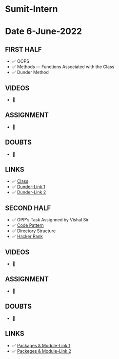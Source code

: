 # Sumit-Intern

# Date 6-June-2022


## FIRST HALF

- ✅ OOPS
- ✅ Methods — Functions Associated with the Class
- ✅ Dunder Method
## VIDEOS
- 🚫

## ASSIGNMENT
- 🚫

## DOUBTS
- 🚫

## LINKS 
- ✅ [Class](https://www.cs.rpi.edu/~sibel/csci1100/fall2017/lecture_notes/lec18_classes1.html)
- ✅ [Dunder-Link 1](https://www.geeksforgeeks.org/dunder-magic-methods-python/)
- ✅ [Dunder-Link 2](https://www.geeksforgeeks.org/customize-your-python-class-with-magic-or-dunder-methods/)

## SECOND HALF 
- ✅ OPP's Task Assignned by Vishal Sir
- ✅ [Code Pattern](https://github.com/faif/python-patterns/blob/master/README.md)
- ✅ Directory Structure
- ✅ [Hacker Rank](https://github.com/sp18-interns/Sumit-Intern/tree/main/04-June-2022/Hacker_Rank)

## VIDEOS
- 🚫

## ASSIGNMENT
- 🚫

## DOUBTS
- 🚫

## LINKS 
- ✅ [Packages & Module-Link 1](https://anvil.works/docs/structuring-your-app/python-directory-structure)
- ✅ [Packeges & Module-Link 2](https://realpython.com/python-modules-packages/)